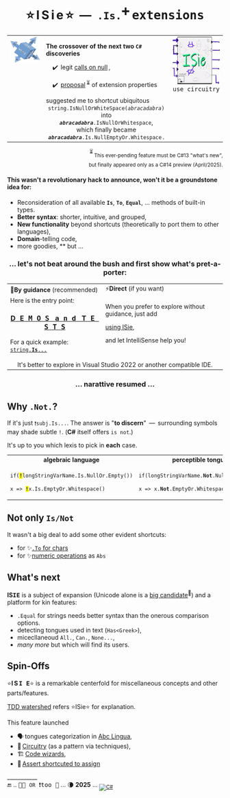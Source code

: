 <h1 align="center">⭐&thinsp;I&thinsp;S&thinsp;i&thinsp;e&thinsp;⭐ &nbsp;&mdash;&nbsp; <code>.Is.</code><sup>➕</sup> <samp>extensions</samp></h1>

<table align="center"><tr valign="top"><td><picture><img src="../../../_rsc/img/ISie.png" alt="&nbsp; I&thinsp;S&thinsp;i&thinsp;e&nbsp;&nbsp;extensions"/></picture></td><td>

**The crossover of the next two `C#` discoveries**

<div>&nbsp; &nbsp; ✔️ &thinsp;legit <a href="../../../frames/README+/calls_on_null.md">calls on null</a>&thinsp;,</div>
<p>&nbsp; &nbsp; ✔️ &thinsp;<a href="https://github.com/dotnet/roslyn/issues/11159">proposal</a>&thinsp;<sup>⏳</sup> of extension properties</p>
<div>suggested me to shortcut ubiquitous </div>
  <div align="center"><code>string.IsNullOrWhiteSpace(<i>abracadabra</i>)</code><br />into<br /><code><i><b>abracadabra</b></i>.IsNullOrWhitespace</code>,<br />
  which finally became<br /><code><i><b>abracadabra</b></i>.Is.NullEmptyOr.Whitespace</code>&thinsp;.</div>
</td><td><picture><img src="../../../_rsc/img/_nav/tiles/ISieCircuitry_200px.png" alt="&nbsp;&nbsp;I&thinsp;S&thinsp;i&thinsp;e&nbsp;&nbsp;extensions"/></picture><br />
  <div align="center"><samp>use circuitry</samp></div></td></tr></table>

<div align="right"><sup>⏳</sup>&thinsp;<sub>This ever-pending feature must be C#13 "what's new",<br />but finally appeared only as a C#14 preview (April/2025).</sub></div>

#### This wasn't a revolutionary hack to announce, won't it be a groundstone idea for:

+ Reconsideration of all available **`Is`**, **`To`**, **`Equal`**, ... methods of built-in types.
+ **Better syntax**: shorter, intuitive, and grouped,
+ **New functionality** beyond shortcuts (theoretically to port them to other languages),
+ **Domain**-telling code,
+ more goodies, ** but ...

<h3 align="center">... let's not beat around the bush and first show what's pret-a-porter:</h3>

<table align="center"><tr></tr><tr><td>🧪<b>By guidance</b> (recommended)</td><td>⚡<b>Direct</b> (if you want)</td></tr>
  <tr valign="top"><td>
  <div>Here is the entry point:</div>
  <h3 align="center"><a href="../../../../src/TuttiFrutti/ISie_Eval/BuiltinTypes">D<samp>&thinsp;E&thinsp;M&thinsp;O&thinsp;S</samp>&nbsp;&nbsp;&nbsp;<samp>a&thinsp;n&thinsp;d</samp>&nbsp;&nbsp;&nbsp;T<samp>&thinsp;E&thinsp;S&thinsp;T&thinsp;S</samp></a></h2>
  <p>For a quick example: <a href="../../../../src/TuttiFrutti/ISie_Eval/BuiltinTypes/📃String/Blanks/✨Demo.cs"><code>string.<b>Is</b>...</code></a></p>
  </td><td>
    
  When you prefer to explore without guidance, just add
    
   [<ode>using ISie</code>](../../../../src/TuttiFrutti/ISie),
  
  and let IntelliSense help you!</p>

  </td></tr><tr><td colspan="2" align="center">It's better to explore in Visual Studio 2022 or another compatible IDE.</td></tr></table>

<h3 align="center">... narattive resumed ...</h3>

## Why `.Not.`?

If it's just <code>❗subj.Is...</code>. The answer is "**to discern**" &thinsp;&mdash;&thinsp; surrounding symbols may shade subtle `!`. 
(**C#** itself offers `is not`.)

It's up to you which lexis to pick in **each** case.

<table><tr><td align="center"><b>algebraic language</b></td><td align="center"><b>perceptible tongue</b></td></tr><tr><td>
<p><code>if(<mark><b>!</b></mark>longStringVarName.Is.NullOr.Empty())</code></p>
<p><code>x => <mark><b>!</b></mark>x.Is.EmptyOr.Whitespace()</code></td></p>
<td>
<p><code>if(longStringVarName.<b>Not</b>.NullOr.Empty())</code></p>
<p><code>x => x.<b>Not</b>.EmptyOr.Whitespace()</code></p>
</td></tr></table>

## Not only `Is/Not`

It wasn't a big deal to add some other evident shortcuts: 

+ for ✨[`.To` for chars](../../../../src/TuttiFrutti/ISie_Eval/BuiltinTypes/🔣Char/✨Demo_To.cs)
+ for ✨[numeric operations](../../../../src/TuttiFrutti/ISie_Eval/BuiltinTypes/🔢Number/✨Demo🔢Calc🧮.cs) as `Abs`

## What's next

**IS<samp>IE</samp>** is a subject of expansion (Unicode alone is a [big candidate](https://www.unicode.org/glossary/)<sup>🔗</sup>) and a platform for kin features:

+ `.Equal` for strings needs better syntax than the onerous comparison options. 
+ detecting tongues used in text (`Has<Greek>`),
+ micecllaneoud `All.`, `Can.`, `None...`,
+ _many more_ but which will find its users.

## Spin-Offs

⭐<b>I&thinsp;S&thinsp;<samp>I&thinsp;E</samp></b>⭐ is a remarkable centerfold for miscellaneous concepts and other parts/features.

[TDD watershed](https://github.com/BYTESHAUS/read-write/blob/main/README+/software/tests/asDrive/README+/TDD-Watershed/README.md#TDD-ISie) refers ⭐ISie⭐ for explanation.

This feature launched 

+ 🗣️&thinsp;tongues categorization in [Abc Lingua](../../../../src/TuttiFrutti/AbcLingua),
+ 🪫&thinsp;[Circuitry](../../../techniques/README+/circuitry) (as a pattern via techniques),
+ 🏗️&thinsp;[Code wizards](../../../../src/TuttiFrutti/WizConstr/README.md),
+ 🧪&thinsp;[Assert shortcuted to assign](../../../../src/TuttiFrutti/FeatTest/AssertByAssign)

\___________\
🔚 .. <samp>🐝🐝 <code>OR</code> ❗too 🐝</samp> ... 🌘 **2025** ... <sub>[![C#](https://custom-icon-badges.demolab.com/badge/C%23-but_for_all-orangered.svg?logo=cshrp&logoColor=white&color=turquose)](#)</sub>
